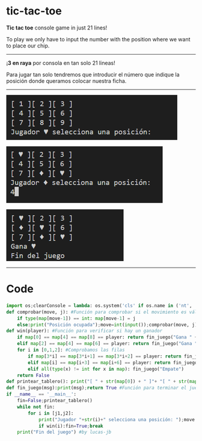 # tic-tac-toe

**Tic tac toe** console game in just 21 lines!

To play we only have to input the number with the position where we want to place our chip.

***
¡**3 en raya** por consola en tan solo 21 lineas!

Para jugar tan solo tendremos que introducir el número que indique la posición donde queramos colocar nuestra ficha.

***

![Table1](https://raw.githubusercontent.com/lucas-jb/tic-tac-toe/main/images/table1.png)

![Table2](https://raw.githubusercontent.com/lucas-jb/tic-tac-toe/main/images/table2.png)

![Table3](https://raw.githubusercontent.com/lucas-jb/tic-tac-toe/main/images/table3.png)

***
# Code
```python
import os;clearConsole = lambda: os.system('cls' if os.name in ('nt', 'dos') else 'clear');clearConsole();j1,j2,map,move = "♥","♦",[1,2,3,4,5,6,7,8,9],1 #Variables globales
def comprobar(move, j): #Función para comprobar si el movimiento es válido
    if type(map[move-1]) == int: map[move-1] = j 
    else:print("Posición ocupada");move=int(input());comprobar(move, j) 
def win(player): #Función para verificar si hay un ganador
    if map[0] == map[4] == map[8] == player: return fin_juego("Gana " + player)
    elif map[2] == map[4] == map[6] == player: return fin_juego("Gana " + player)
    for i in [0,1,2]: #Comprobamos las filas
        if map[3*i] == map[3*i+1] == map[3*i+2] == player: return fin_juego("Gana " + player)
        elif map[i] == map[i+3] == map[i+6] == player: return fin_juego("Gana " + player)
        elif all(type(x) != int for x in map): fin_juego("Empate")
    return False
def printear_tablero(): print("[ " + str(map[0]) + " ]"+ "[ " + str(map[1]) + " ]"+ "[ " + str(map[2]) + " ]"+"\n"+"[ " + str(map[3]) + " ]"+"[ " + str(map[4]) + " ]"+"[ " + str(map[5]) + " ]"+"\n"+"[ " + str(map[6]) + " ]"+"[ " + str(map[7]) + " ]"+"[ " + str(map[8]) + " ]") #Función para imprimir el tablero
def fin_juego(msg):print(msg);return True #Función para terminar el juego
if __name__ == '__main__': 
    fin=False;printear_tablero() 
    while not fin:
        for i in [j1,j2]:
            print("Jugador "+str(i)+" selecciona una posición: ");move = int(input());comprobar(move, i);clearConsole();printear_tablero() 
            if win(i):fin=True;break
    print("Fin del juego") #by lucas-jb
```

